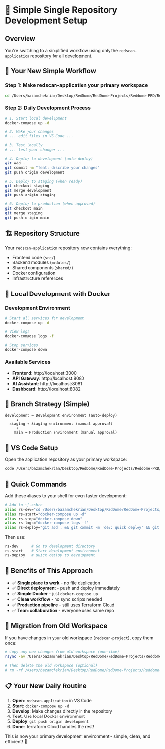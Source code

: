 # 🚀 Simple Single Repository Development Setup

## Overview
You're switching to a simplified workflow using only the `redscan-application` repository for all development.

## 🎯 Your New Simple Workflow

### Step 1: Make redscan-application your primary workspace
```bash
cd /Users/bazamchekrian/Desktop/RedDome/RedDome-Projects/Reddome-PRD/Redscan/redscan-application
```

### Step 2: Daily Development Process
```bash
# 1. Start local development
docker-compose up -d

# 2. Make your changes
# ... edit files in VS Code ...

# 3. Test locally
# ... test your changes ...

# 4. Deploy to development (auto-deploy)
git add .
git commit -m "feat: describe your changes"
git push origin development

# 5. Deploy to staging (when ready)
git checkout staging
git merge development
git push origin staging

# 6. Deploy to production (when approved)
git checkout main  
git merge staging
git push origin main
```

## 🏗️ Repository Structure

Your `redscan-application` repository now contains everything:
- Frontend code (`src/`)
- Backend modules (`modules/`)
- Shared components (`shared/`)
- Docker configuration
- Infrastructure references

## 🐳 Local Development with Docker

### Development Environment
```bash
# Start all services for development
docker-compose up -d

# View logs
docker-compose logs -f

# Stop services
docker-compose down
```

### Available Services
- **Frontend**: http://localhost:3000
- **API Gateway**: http://localhost:8080
- **AI Assistant**: http://localhost:8081
- **Dashboard**: http://localhost:8082

## 🌿 Branch Strategy (Simple)

```
development → Development environment (auto-deploy)
     ↓
  staging → Staging environment (manual approval)
     ↓
    main → Production environment (manual approval)
```

## 📱 VS Code Setup

Open the application repository as your primary workspace:
```bash
code /Users/bazamchekrian/Desktop/RedDome/RedDome-Projects/Reddome-PRD/Redscan/redscan-application
```

## 🔧 Quick Commands

Add these aliases to your shell for even faster development:

```bash
# Add to ~/.zshrc
alias rs-dev="cd /Users/bazamchekrian/Desktop/RedDome/RedDome-Projects/Reddome-PRD/Redscan/redscan-application"
alias rs-start="docker-compose up -d"
alias rs-stop="docker-compose down"
alias rs-logs="docker-compose logs -f"
alias rs-deploy="git add . && git commit -m 'dev: quick deploy' && git push origin development"
```

Then use:
```bash
rs-dev      # Go to development directory
rs-start    # Start development environment
rs-deploy   # Quick deploy to development
```

## 🎉 Benefits of This Approach

- ✅ **Single place to work** - no file duplication
- ✅ **Direct deployment** - push and deploy immediately
- ✅ **Simple Docker** - just `docker-compose up`
- ✅ **Clean workflow** - no sync scripts needed
- ✅ **Production pipeline** - still uses Terraform Cloud
- ✅ **Team collaboration** - everyone uses same repo

## 🚀 Migration from Old Workspace

If you have changes in your old workspace (`redscan-project`), copy them once:

```bash
# Copy any new changes from old workspace (one-time)
rsync -av /Users/bazamchekrian/Desktop/RedDome/RedDome-Projects/Reddome-PRD/Redscan/redscan-project/src/ /Users/bazamchekrian/Desktop/RedDome/RedDome-Projects/Reddome-PRD/Redscan/redscan-application/src/

# Then delete the old workspace (optional)
# rm -rf /Users/bazamchekrian/Desktop/RedDome/RedDome-Projects/Reddome-PRD/Redscan/redscan-project
```

## 📋 Your New Daily Routine

1. **Open**: `redscan-application` in VS Code
2. **Start**: `docker-compose up -d`
3. **Develop**: Make changes directly in the repository
4. **Test**: Use local Docker environment
5. **Deploy**: `git push origin development`
6. **Done**: Terraform Cloud handles the rest!

This is now your primary development environment - simple, clean, and efficient! 🎯